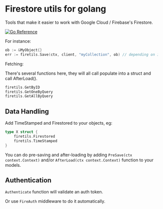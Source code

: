 # Firestore utils for golang

Tools that make it easier to work with Google Cloud / Firebase's Firestore.

[![Go Reference](https://pkg.go.dev/badge/github.com/treeder/firetils.svg)](https://pkg.go.dev/github.com/treeder/firetils)

For instance:

```go
ob := &MyObject{}
err := firetils.Save(ctx, client, "myCollection", ob) // depending on interfaces on the object, it will update timestamps, call PreSave() function, etc
```

Fetching:

There's several functions here, they will all call populate into a struct and call AfterLoad(). 

```go
firetils.GetByID
firetils.GetOneByQuery
firetils.GetAllByQuery
```

## Data Handling

Add TimeStamped and Firestored to your objects, eg:

```go
type X struct {
    firetils.Firestored
    firetils.TimeStamped
}
```

You can do pre-saving and after-loading by adding `PreSave(ctx context.Context)` and/or `AfterLoad(ctx context.Context)` function to your models.

## Authentication

`Authenticate` function will validate an auth token.

Or use `FireAuth` middleware to do it automatically.
